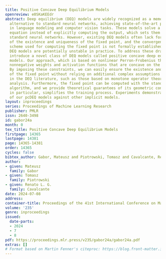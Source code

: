 ```yaml
---
title: Positive Concave Deep Equilibrium Models
openreview: e0SKaKEEdr
abstract: Deep equilibrium (DEQ) models are widely recognized as a memory efficient
  alternative to standard neural networks, achieving state-of-the-art performance
  in language modeling and computer vision tasks. These models solve a fixed point
  equation instead of explicitly computing the output, which sets them apart from
  standard neural networks. However, existing DEQ models often lack formal guarantees
  of the existence and uniqueness of the fixed point, and the convergence of the numerical
  scheme used for computing the fixed point is not formally established. As a result,
  DEQ models are potentially unstable in practice. To address these drawbacks, we
  introduce a novel class of DEQ models called positive concave deep equilibrium (pcDEQ)
  models. Our approach, which is based on nonlinear Perron-Frobenius theory, enforces
  nonnegative weights and activation functions that are concave on the positive orthant.
  By imposing these constraints, we can easily ensure the existence and uniqueness
  of the fixed point without relying on additional complex assumptions commonly found
  in the DEQ literature, such as those based on monotone operator theory in convex
  analysis. Furthermore, the fixed point can be computed with the standard fixed point
  algorithm, and we provide theoretical guarantees of its geometric convergence, which,
  in particular, simplifies the training process. Experiments demonstrate the competitiveness
  of our pcDEQ models against other implicit models.
layout: inproceedings
series: Proceedings of Machine Learning Research
publisher: PMLR
issn: 2640-3498
id: gabor24a
month: 0
tex_title: Positive Concave Deep Equilibrium Models
firstpage: 14365
lastpage: 14381
page: 14365-14381
order: 14365
cycles: false
bibtex_author: Gabor, Mateusz and Piotrowski, Tomasz and Cavalcante, Renato L. G.
author:
- given: Mateusz
  family: Gabor
- given: Tomasz
  family: Piotrowski
- given: Renato L. G.
  family: Cavalcante
date: 2024-07-08
address:
container-title: Proceedings of the 41st International Conference on Machine Learning
volume: '235'
genre: inproceedings
issued:
  date-parts:
  - 2024
  - 7
  - 8
pdf: https://proceedings.mlr.press/v235/gabor24a/gabor24a.pdf
extras: []
# Format based on Martin Fenner's citeproc: https://blog.front-matter.io/posts/citeproc-yaml-for-bibliographies/
---
```

